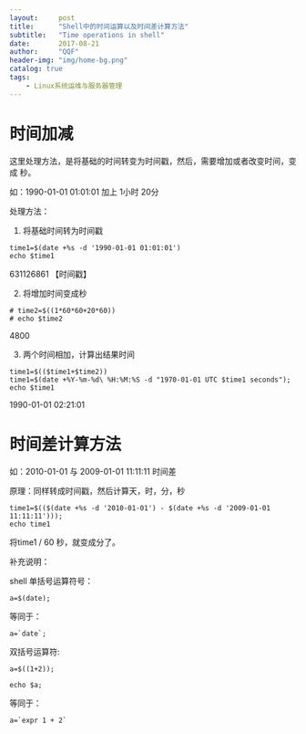 ```yaml
---
layout:     post
title:      "Shell中的时间运算以及时间差计算方法"
subtitle:   "Time operations in shell"
date:       2017-08-21
author:     "QQF"
header-img: "img/home-bg.png"
catalog: true
tags:
    - Linux系统运维与服务器管理
---
```


# 时间加减

这里处理方法，是将基础的时间转变为时间戳，然后，需要增加或者改变时间，变成 秒。

如：1990-01-01 01:01:01 加上 1小时 20分

处理方法：

1. 将基础时间转为时间戳

```
time1=$(date +%s -d '1990-01-01 01:01:01')
echo $time1
```

631126861 【时间戳】

2. 将增加时间变成秒

```
# time2=$((1*60*60+20*60))
# echo $time2
```

4800

3. 两个时间相加，计算出结果时间

```
time1=$(($time1+$time2))
time1=$(date +%Y-%m-%d\ %H:%M:%S -d "1970-01-01 UTC $time1 seconds");
echo $time1
```

1990-01-01 02:21:01

# 时间差计算方法

如：2010-01-01 与 2009-01-01 11:11:11 时间差

原理：同样转成时间戳，然后计算天，时，分，秒

```
time1=$(($(date +%s -d '2010-01-01') - $(date +%s -d '2009-01-01 11:11:11')));
echo time1
```

将time1 / 60 秒，就变成分了。

补充说明：

shell 单括号运算符号：
```
a=$(date);
```
等同于：
```
a=`date`;
```

双括号运算符:

```
a=$((1+2));

echo $a;
```
等同于：
```
a=`expr 1 + 2`
```